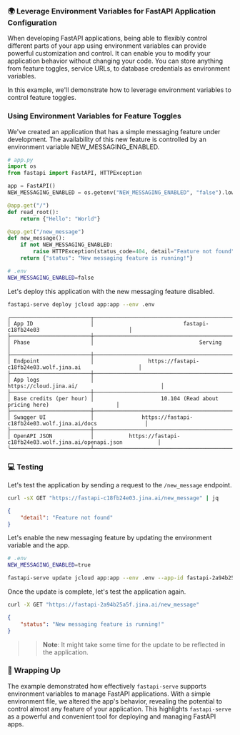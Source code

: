 ### 🌍 Leverage Environment Variables for FastAPI Application Configuration

When developing FastAPI applications, being able to flexibly control different parts of your app using environment variables can provide powerful customization and control. It can enable you to modify your application behavior without changing your code. You can store anything from feature toggles, service URLs, to database credentials as environment variables.

In this example, we'll demonstrate how to leverage environment variables to control feature toggles.

### Using Environment Variables for Feature Toggles

We've created an application that has a simple messaging feature under development. The availability of this new feature is controlled by an environment variable NEW_MESSAGING_ENABLED.

```python
# app.py
import os
from fastapi import FastAPI, HTTPException

app = FastAPI()
NEW_MESSAGING_ENABLED = os.getenv("NEW_MESSAGING_ENABLED", "false").lower() == "true"

@app.get("/")
def read_root():
    return {"Hello": "World"}

@app.get("/new_message")
def new_message():
    if not NEW_MESSAGING_ENABLED:
        raise HTTPException(status_code=404, detail="Feature not found")
    return {"status": "New messaging feature is running!"}
```

```bash
# .env
NEW_MESSAGING_ENABLED=false
```

Let's deploy this application with the new messaging feature disabled.

```bash
fastapi-serve deploy jcloud app:app --env .env
```

```text
╭─────────────────────────┬──────────────────────────────────────────────────────────────────────────╮
│ App ID                  │                            fastapi-c18fb24e03                            │
├─────────────────────────┼──────────────────────────────────────────────────────────────────────────┤
│ Phase                   │                                 Serving                                  │
├─────────────────────────┼──────────────────────────────────────────────────────────────────────────┤
│ Endpoint                │                 https://fastapi-c18fb24e03.wolf.jina.ai                  │
├─────────────────────────┼──────────────────────────────────────────────────────────────────────────┤
│ App logs                │                          https://cloud.jina.ai/                          │
├─────────────────────────┼──────────────────────────────────────────────────────────────────────────┤
│ Base credits (per hour) │                     10.104 (Read about pricing here)                     │
├─────────────────────────┼──────────────────────────────────────────────────────────────────────────┤
│ Swagger UI              │               https://fastapi-c18fb24e03.wolf.jina.ai/docs               │
├─────────────────────────┼──────────────────────────────────────────────────────────────────────────┤
│ OpenAPI JSON            │           https://fastapi-c18fb24e03.wolf.jina.ai/openapi.json           │
╰─────────────────────────┴──────────────────────────────────────────────────────────────────────────╯
```

### 💻 Testing

Let's test the application by sending a request to the `/new_message` endpoint.

```bash
curl -sX GET "https://fastapi-c18fb24e03.jina.ai/new_message" | jq
```

```json
{
    "detail": "Feature not found"
}
```

Let's enable the new messaging feature by updating the environment variable and the app.

```bash
# .env
NEW_MESSAGING_ENABLED=true
```

```bash
fastapi-serve update jcloud app:app --env .env --app-id fastapi-2a94b25a5f
```

Once the update is complete, let's test the application again.

```bash
curl -X GET "https://fastapi-2a94b25a5f.jina.ai/new_message"
```

```json
{
    "status": "New messaging feature is running!"
}
```

>> **Note**: 
>> It might take some time for the update to be reflected in the application. 

### 🎯 Wrapping Up

The example demonstrated how effectively `fastapi-serve` supports environment variables to manage FastAPI applications. With a simple environment file, we altered the app's behavior, revealing the potential to control almost any feature of your application. This highlights `fastapi-serve` as a powerful and convenient tool for deploying and managing FastAPI apps.
